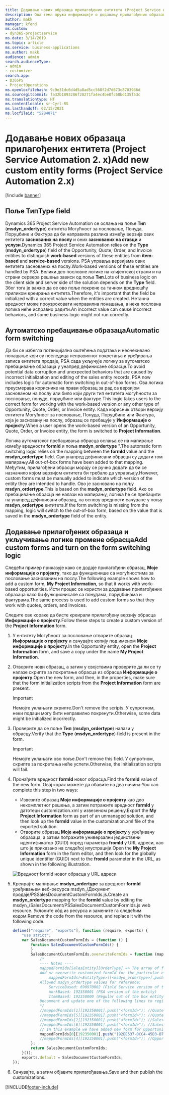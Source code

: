 ```yaml
---
title: Додавање нових образаца прилагођених ентитета (Project Service Automation 2. x)
description: Ова тема пружа информације о додавању прилагођених образаца ентитета за могућности за пословање, понуде, поруџбине или фактуре у апликацији Dynamics 365 Project Service Automation 2.x.
author: makk
manager: kfend
ms.custom:
- dyn365-projectservice
ms.date: 3/14/2019
ms.topic: article
ms.service: business-applications
ms.author: makk
audience: admin
search.audienceType:
- admin
- customizer
search.app:
- D365PS
- ProjectOperations
ms.openlocfilehash: 9c9e31dc6d4d5a8ad5cc568f2d7d673c8703936d
ms.sourcegitcommit: fa32b1893286f20271fa4ec4be8fc68bd135f53c
ms.translationtype: HT
ms.contentlocale: sr-Cyrl-RS
ms.lasthandoff: 02/15/2021
ms.locfileid: "5284871"
---
```

# <a name="add-new-custom-entity-forms-project-service-automation-2x"></a><span data-ttu-id="a3a5f-103">Додавање нових образаца прилагођених ентитета (Project Service Automation 2. x)</span><span class="sxs-lookup"><span data-stu-id="a3a5f-103">Add new custom entity forms (Project Service Automation 2.x)</span></span>

[!include [banner](../../includes/psa-now-project-operations.md)]

## <a name="type-field"></a><span data-ttu-id="a3a5f-104">Поље Тип</span><span class="sxs-lookup"><span data-stu-id="a3a5f-104">Type field</span></span> 

<span data-ttu-id="a3a5f-105">Dynamics 365 Project Service Automation се ослања на поље **Тип** (**msdyn\_ordertype**) ентитета Могућност за пословање, Понуда, Поруџбине и Фактура да би направила разлика између верзија ових ентитета **заснованих на послу** и оних **заснованих на ставци** и **услузи**.</span><span class="sxs-lookup"><span data-stu-id="a3a5f-105">Dynamics 365 Project Service Automation relies on the **Type** (**msdyn\_ordertype**) field of the Opportunity, Quote, Order, and Invoice entities to distinguish **work-based** versions of these entities from **item-based** and **service-based** versions.</span></span> <span data-ttu-id="a3a5f-106">PSA управља верзијама ових ентитета заснованих на послу.</span><span class="sxs-lookup"><span data-stu-id="a3a5f-106">Work-based versions of these entities are handled by PSA.</span></span> <span data-ttu-id="a3a5f-107">Велики део пословне логике на клијентској страни и на страни сервера решења зависи од поља **Тип**.</span><span class="sxs-lookup"><span data-stu-id="a3a5f-107">Lots of business logic on the client side and server side of the solution depends on the **Type** field.</span></span> <span data-ttu-id="a3a5f-108">Због тога је важно да се ово поље покрене са тачном вредношћу приликом креирања ентитета.</span><span class="sxs-lookup"><span data-stu-id="a3a5f-108">Therefore, it's important that the field be initialized with a correct value when the entities are created.</span></span> <span data-ttu-id="a3a5f-109">Нетачна вредност може проузроковати неправилна понашања, а нека пословна логика неће исправно радити.</span><span class="sxs-lookup"><span data-stu-id="a3a5f-109">An incorrect value can cause incorrect behaviors, and some business logic might not run correctly.</span></span>

## <a name="automatic-form-switching"></a><span data-ttu-id="a3a5f-110">Аутоматско пребацивање образаца</span><span class="sxs-lookup"><span data-stu-id="a3a5f-110">Automatic form switching</span></span>

<span data-ttu-id="a3a5f-111">Да би се избегла потенцијална оштећења података и неочекивано понашање који су последица неправилног покретања и уређивања записа ентитета продаје, PSA сада укључује логику за аутоматско пребацивање образаца у унапред дефинисане обрасце.</span><span class="sxs-lookup"><span data-stu-id="a3a5f-111">To avoid potential data corruption and unexpected behaviors that are caused by incorrect initialization and editing of the sales entity records, PSA now includes logic for automatic form switching in out-of-box forms.</span></span> <span data-ttu-id="a3a5f-112">Ова логика преусмерава кориснике на прави образац за рад са верзијом заснованом на послу или било који други тип ентитета могућности за пословање, понуде, поруџбине или фактуре.</span><span class="sxs-lookup"><span data-stu-id="a3a5f-112">This logic takes users to the correct form for working with the work-based version or any other type of Opportunity, Quote, Order, or Invoice entity.</span></span> <span data-ttu-id="a3a5f-113">Када корисник отвори верзију ентитета Могућност за пословање, Понуда, Поруџбине или Фактура, која је засновану на послу, образац се пребацује у **Информације о пројекту**.</span><span class="sxs-lookup"><span data-stu-id="a3a5f-113">When a user opens the work-based version of an Opportunity, Quote, Order, or Invoice entity, the form is switched to **Project Information**.</span></span>

<span data-ttu-id="a3a5f-114">Логика аутоматског пребацивања обрасца ослања се на мапирање између вредности **formId** и поља **msdyn\_ordertype** ".</span><span class="sxs-lookup"><span data-stu-id="a3a5f-114">The automatic form switching logic relies on the mapping between the **formId** value and the **msdyn\_ordertype** field.</span></span> <span data-ttu-id="a3a5f-115">Сви унапред дефинисани обрасци су додати том мапирању.</span><span class="sxs-lookup"><span data-stu-id="a3a5f-115">All out-of-box forms have been added to that mapping.</span></span> <span data-ttu-id="a3a5f-116">Међутим, прилагођени обрасци морају се ручно додати да би се назначило којом верзијом ентитета би требало да управљају.</span><span class="sxs-lookup"><span data-stu-id="a3a5f-116">However, custom forms must be manually added to indicate which version of the entity they are intended to handle.</span></span> <span data-ttu-id="a3a5f-117">Ово је засновано на пољу **msdyn\_ordertype**.</span><span class="sxs-lookup"><span data-stu-id="a3a5f-117">This is based on the **msdyn\_ordertype** field.</span></span> <span data-ttu-id="a3a5f-118">Ако се пребацивање обрасца не налази на мапирању, логика ће се пребацити на унапред дефинисани образац, на основу вредности сачуване у пољу **msdyn\_ordertype** ентитета.</span><span class="sxs-lookup"><span data-stu-id="a3a5f-118">If the form switching is missing from the mapping, logic will switch to the out-of-box form, based on the value that is saved in the **msdyn\_ordertype** field of the entity.</span></span>

## <a name="add-custom-forms-and-turn-on-the-form-switching-logic"></a><span data-ttu-id="a3a5f-119">Додавање прилагођених образаца и укључивање логике промене обрасца</span><span class="sxs-lookup"><span data-stu-id="a3a5f-119">Add custom forms and turn on the form switching logic</span></span>

<span data-ttu-id="a3a5f-120">Следећи пример приказује како се додаје прилагођени образац, **Моје информације о пројекту**, тако да функционише са могућностима за пословање заснованим на послу.</span><span class="sxs-lookup"><span data-stu-id="a3a5f-120">The following example shows how to add a custom form, **My Project Information**, so that it works with work-based opportunities.</span></span> <span data-ttu-id="a3a5f-121">Исти процес се користи за додавање прилагођених образаца како би функционисале са понудама, поруџбинама и фактурама.</span><span class="sxs-lookup"><span data-stu-id="a3a5f-121">The same process is used to add custom forms so that they work with quotes, orders, and invoices.</span></span>

<span data-ttu-id="a3a5f-122">Следите ове кораке да бисте креирали прилагођену верзију обрасца **Информације о пројекту**.</span><span class="sxs-lookup"><span data-stu-id="a3a5f-122">Follow these steps to create a custom version of the **Project Information** form.</span></span>

1. <span data-ttu-id="a3a5f-123">У ентитету Могућност за пословање отворите образац **Информације о пројекту** и сачувајте копију под именом **Моје информације о пројекту**.</span><span class="sxs-lookup"><span data-stu-id="a3a5f-123">In the Opportunity entity, open the **Project Information** form, and save a copy under the name **My Project Information**.</span></span>
2. <span data-ttu-id="a3a5f-124">Отворите нови образац, а затим у својствима проверите да ли се ту налазе скрипте за покретање обрасца из обрасца **Информације о пројекту**.</span><span class="sxs-lookup"><span data-stu-id="a3a5f-124">Open the new form, and then, in the properties, make sure that the form initialization scripts from the **Project Information** form are present.</span></span> 

    > [!IMPORTANT]
    > <span data-ttu-id="a3a5f-125">Немојте уклањати скрипте.</span><span class="sxs-lookup"><span data-stu-id="a3a5f-125">Don't remove the scripts.</span></span> <span data-ttu-id="a3a5f-126">У супротном, неки подаци могу бити неправилно покренути.</span><span class="sxs-lookup"><span data-stu-id="a3a5f-126">Otherwise, some data might be initialized incorrectly.</span></span>

3. <span data-ttu-id="a3a5f-127">Проверите да се поље **Тип** (**msdyn\_ordertype**) налази у обрасцу.</span><span class="sxs-lookup"><span data-stu-id="a3a5f-127">Verify that the **Type** (**msdyn\_ordertype**) field is present in the form.</span></span> 

    > [!IMPORTANT]
    > <span data-ttu-id="a3a5f-128">Немојте уклањати ово поље.</span><span class="sxs-lookup"><span data-stu-id="a3a5f-128">Don't remove this field.</span></span> <span data-ttu-id="a3a5f-129">У супротном, скрипте за покретања неће успети.</span><span class="sxs-lookup"><span data-stu-id="a3a5f-129">Otherwise, the initialization scripts will fail.</span></span>

4. <span data-ttu-id="a3a5f-130">Пронађите вредност **formId** новог обрасца.</span><span class="sxs-lookup"><span data-stu-id="a3a5f-130">Find the **formId** value of the new form.</span></span> <span data-ttu-id="a3a5f-131">Овај корак можете да обавите на два начина:</span><span class="sxs-lookup"><span data-stu-id="a3a5f-131">You can complete this step in two ways:</span></span>

    - <span data-ttu-id="a3a5f-132">Извезите образац **Моје информације о пројекту** као део некомплетног решења, а затим потражите вредност **formId** у датотеци customization.xml у извезеном решењу.</span><span class="sxs-lookup"><span data-stu-id="a3a5f-132">Export the **My Project Information** form as part of an unmanaged solution, and then look up the **formId** value in the customization.xml file of the exported solution.</span></span>
    - <span data-ttu-id="a3a5f-133">Отворите образац **Моје информације о пројекту** у уређивачу образаца, а затим потражите универзални јединствени идентификатор (GUID) поред параметра **fromId** у URL адреси, као што је приказано на следећој илустрацији.</span><span class="sxs-lookup"><span data-stu-id="a3a5f-133">Open the **My Project Information** form in the form editor, and then look for the globally unique identifier (GUID) next to the **fromId** parameter in the URL, as shown in the following illustration.</span></span>

    ![Вредност formId новог обрасца у URL адреси](media/how-to-add-custom-forms-in-v2.0.png)

5. <span data-ttu-id="a3a5f-135">Креирајте мапирање **msdyn\_ordertype** за вредност **formId** уређивањем веб-ресурса msdyn\_/Документ продаје/PSSalesDocumentCustomFormIds.js.</span><span class="sxs-lookup"><span data-stu-id="a3a5f-135">Create an **msdyn\_ordertype** mapping for the **formId** value by editing the msdyn\_/SalesDocument/PSSalesDocumentCustomFormIds.js web resource.</span></span> <span data-ttu-id="a3a5f-136">Уклоните кôд из ресурса и замените га следећим кодом.</span><span class="sxs-lookup"><span data-stu-id="a3a5f-136">Remove the code from the resource, and replace it with the following code.</span></span>

    ```javascript
    define(["require", "exports"], function (require, exports) {
        "use strict";
        var SalesDocumentCustomFormIds = (function () {
            function SalesDocumentCustomFormIds() {
            }
            SalesDocumentCustomFormIds.overwriteFormIds = function (mappedFormIds) {
                /*
                ---- Notes ----
                mappedFormIds[SalesEntity][OrderType] => The array of forms IDs that support particular entity and order type
                Add or overwrite customized formId for the particular entity and order type by calling:
                    mappedFormIds[<EntityType>][<msdyn_ordertype>].push("<formId>");
                Allowed msdyn_ordertype values for reference:
                    ServiceBased: 690970002 (Field Service version of the entity)
                    WorkBased: 192350001 (PSA version of the entity)
                    ItemBased: 192350000 (Regular out of the box entity)
                Uncomment and update one of the following lines to register custom PSA form for required entity:
                */      
                //mappedFormIds[1][192350001].push("<formId>"); //Quote
                //mappedFormIds[5][192350001].push("<formId>"); //Quote Line
                //mappedFormIds[2][192350001].push("<formId>"); //Sales Order
                //mappedFormIds[6][192350001].push("<formId>"); //Sales Order Line
                // In this example we have added new form for Opportunity
                mappedFormIds[0][192350001].push("192EE537-DCC4-45D3-B7AF-EA694B9113D2"); //Opportunity
                //mappedFormIds[4][192350001].push("<formId>"); //Opportunity Line
            };
            return SalesDocumentCustomFormIds;
        }());
        exports.default = SalesDocumentCustomFormIds;
    });
    ```

6. <span data-ttu-id="a3a5f-137">Сачувајте, а затим објавите прилагођавања.</span><span class="sxs-lookup"><span data-stu-id="a3a5f-137">Save and then publish the customizations.</span></span>


[!INCLUDE[footer-include](../../includes/footer-banner.md)]